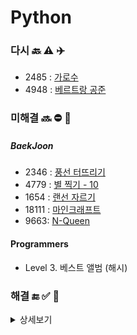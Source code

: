 # Python

### 다시 🔙 ⚠️ ✈️

- 2485 : [가로수](https://www.acmicpc.net/problem/2485)
- 4948 : [베르트랑 공준](https://www.acmicpc.net/problem/4948)

### 미해결 🔜 ⛔ 🚗

##### BaekJoon

- 2346 : [풍선 터뜨리기](https://www.acmicpc.net/problem/2346)
- 4779 : [별 찍기 - 10](https://www.acmicpc.net/problem/2447)
- 1654 : [랜선 자르기](https://www.acmicpc.net/problem/1654)
- 18111 : [마인크래프트](https://www.acmicpc.net/problem/18111)
- 9663: [N-Queen](https://www.acmicpc.net/problem/9663)

#### Programmers

- Level 3. 베스트 앨범 (해시)

### 해결 🔚 ✅ 🚀

<details>
  <summary>상세보기</summary>
  <ul markdown="1">
    <li>10818: 최소, 최대</li>
    <li>19532: 수학은 비대면강의입니다</li>
    <li>1018: 체스판 다시 칠하기</li>
    <li>1436: 영화감독 숌</li>
    <li>11650: 좌표 정렬하기</li>
    <li>18870: 좌표 압축</li>
    <li>1934: 최소 공배수</li>
    <li>1676: 팩토리얼 0의 개수</li>
    <li>18110: solved.ac</li>
  </ul>
</details>
